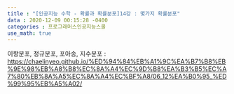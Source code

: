 ```yaml
---
title : "[인공지능 수학 - 확률과 확률분포]14강 : 몇가지 확률분포"
data : 2020-12-09 00:15:28 -0400
categories : 프로그래머스인공지능스쿨
use_math: true
---
```

이항분포, 정규분포, 포아송, 지수분포 : https://chaelinyeo.github.io/%ED%94%84%EB%A1%9C%EA%B7%B8%EB%9E%98%EB%A8%B8%EC%8A%A4%EC%9D%B8%EA%B3%B5%EC%A7%80%EB%8A%A5%EC%8A%A4%EC%BF%A8/06_12%EA%B0%95_%ED%99%95%EB%A5%A02/  
